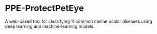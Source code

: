 # PPE-ProtectPetEye
A web-based tool for classifying 11 common canine ocular diseases using deep learning and machine-learning models.
